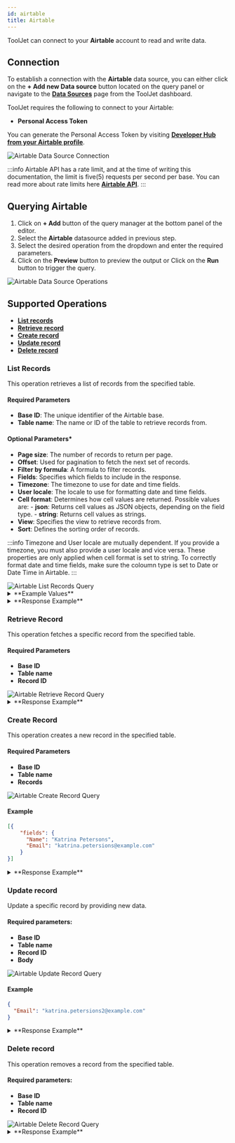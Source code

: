 ```yaml
---
id: airtable
title: Airtable
---
```


ToolJet can connect to your **Airtable** account to read and write data.

<div style={{paddingTop:'24px'}}>

## Connection

To establish a connection with the **Airtable** data source, you can either click on the **+ Add new Data source** button located on the query panel or navigate to the **[Data Sources](/docs/data-sources/overview/)** page from the ToolJet dashboard.

ToolJet requires the following to connect to your Airtable:
- **Personal Access Token**

You can generate the Personal Access Token by visiting **[Developer Hub from your Airtable profile](https://support.airtable.com/docs/creating-and-using-api-keys-and-access-tokens#understanding-personal-access-token-basic-actions)**.

<div style={{textAlign: 'center'}}>
    <img style={{ border:'0', borderRadius:'5px', boxShadow: '0px 1px 3px rgba(0, 0, 0, 0.2)' }} className="screenshot-full" src="/img/datasource-reference/airtable/airtableconnect-v2.gif" alt="Airtable Data Source Connection" />
</div>

</div>

:::info
Airtable API has a rate limit, and at the time of writing this documentation, the limit is five(5) requests per second per base. You can read more about rate limits here **[Airtable API](https://airtable.com/api)**.
:::


<div style={{paddingTop:'24px'}}>

## Querying Airtable

1. Click on **+ Add** button of the query manager at the bottom panel of the editor.
2. Select the **Airtable** datasource added in previous step.
3. Select the desired operation from the dropdown and enter the required parameters.
4. Click on the **Preview** button to preview the output or Click on the **Run** button to trigger the query.

<img className="screenshot-full" src="/img/datasource-reference/airtable/operations.png" alt="Airtable Data Source Operations" />

</div>

<div style={{paddingTop:'24px'}}>

## Supported Operations

- **[List records](#list-records)**
- **[Retrieve record](#retrieve-record)**
- **[Create record](#create-record)**
- **[Update record](#update-record)**
- **[Delete record](#delete-record)**

</div>

### List Records

This operation retrieves a list of records from the specified table.

#### Required Parameters

- **Base ID**: The unique identifier of the Airtable base.
- **Table name**: The name or ID of the table to retrieve records from.

#### Optional Parameters*

- **Page size**: The number of records to return per page.
- **Offset**: Used for pagination to fetch the next set of records.
- **Filter by formula**: A formula to filter records. 
- **Fields**: Specifies which fields to include in the response.
- **Timezone**: The timezone to use for date and time fields.
- **User locale**: The locale to use for formatting date and time fields.
- **Cell format**: Determines how cell values are returned. Possible values are:
      - **json**: Returns cell values as JSON objects, depending on the field type.
      - **string**: Returns cell values as strings.
- **View**: Specifies the view to retrieve records from.
- **Sort**: Defines the sorting order of records.

:::info
Timezone and User locale are mutually dependent. If you provide a timezone, you must also provide a user locale and vice versa. These properties are only applied when cell format is set to string. To correctly format date and time fields, make sure the coloumn type is set to Date or Date Time in Airtable.
:::

<img className="screenshot-full" src="/img/datasource-reference/airtable/list-records-v3.png" alt="Airtable List Records Query" />


<details>
<summary>**Example Values**</summary>

```json
Base ID: appO4WnRU3eTWnrDB
Table name: tblAPbj6KMjS8pxhH // Can be Table name or Table ID
Page size: 100
Offset: itrU18e2y6ITuMs1n/recjR8UdOZKjZ7aK3
Fields: ["Date", "Email", "Usage (# Weeks)"]
Filter by formula: IF({Usage (# Weeks)} < 10, 1, 0) // Only records with Usage (# Weeks) less than 10
Timezone: America/Chicago
User locale: en-gb
Cell format: string // Cell format needs to be string for Timezone and User locale to work
View: All Responses
Sort: createdTime // Select direction: Ascending or Descending
```

</details>


<details>
  <summary>**Response Example**</summary>
  
  ```json
  {
    "records": [
      {
        "id": "recToGRP6bWUG6djd",
        "createdTime": "2016-11-21T20:21:40.000Z",
        "fields": {
          "Usage (# Weeks)": "3",
          "Email": "Edith Lindon",
          "Date": "11-21-2016"
        }
      },
      {
        "id": "recnUVJ8wwZbdECLk",
        "createdTime": "2016-11-21T20:21:40.000Z",
        "fields": {
          "Usage (# Weeks)": "3",
          "Email": "Marcellus Wong",
          "Date": "11-21-2016"
        }
      },
      {
        "id": "recStKhQYw4Fn2qpj",
        "createdTime": "2016-11-21T20:21:40.000Z",
        "fields": {
          "Usage (# Weeks)": "2",
          "Email": "Lorraine Ljuba",
          "Date": "11-21-2016"
        }
      }
    ]
  }
  ```
</details>

### Retrieve Record

This operation fetches a specific record from the specified table.

#### Required Parameters

- **Base ID**
- **Table name**
- **Record ID**

<img className="screenshot-full" src="/img/datasource-reference/airtable/retrieve-record-v2.png" alt="Airtable Retrieve Record Query" />

<details>
  <summary>**Response Example**</summary>
  ```json
  {
    "id": "recu9xMnUdr2n2cw8",
    "fields": {
      "Notes": "Discuss project timeline",
      "Name": "Michael Scott"
    },
    "createdTime": "2021-05-12T14:30:33.000Z"
  }
  ```
</details>

### Create Record

This operation creates a new record in the specified table.

#### Required Parameters

- **Base ID**
- **Table name**
- **Records**

<img className="screenshot-full" src="/img/datasource-reference/airtable/create-record-v2.png" alt="Airtable Create Record Query" />

#### Example

```json title="Records"
[{
    "fields": {
      "Name": "Katrina Petersons",
      "Email": "katrina.petersions@example.com"
    }
}]
```
<details>
  <summary>**Response Example**</summary>
  ```json
  {
    "records": [
      {
        "id": "recu6jhA7tzv4K66s",
        "createdTime": "2024-06-11T06:01:44.000Z",
        "fields": {
          "Name": "Katrina Petersons",
          "Email": "katrina.petersions@example.com",
          "Date": "06-11-2024",
        }
      }
    ]
  }
  ```
</details>

### Update record

Update a specific record by providing new data.

#### Required parameters:

- **Base ID**
- **Table name**
- **Record ID**
- **Body**

<img className="screenshot-full" src="/img/datasource-reference/airtable/update-record-v2.png" alt="Airtable Update Record Query" />

#### Example

```json
{
  "Email": "katrina.petersions2@example.com"
}
```
<details>
  <summary>**Response Example**</summary>
  ```json
  {
    "records": [
      {
        "id": "recu6jhA7tzv4K66s",
        "createdTime": "2024-06-11T07:01:44.000Z",
        "fields": {
          "Name": "Katrina Petersons",
          "Email": "katrina.petersions2@example.com",
          "Date": "06-11-2024",
        }
      }
    ]
  }
  ```
</details>

### Delete record

This operation removes a record from the specified table.

#### Required parameters:

- **Base ID**
- **Table name**
- **Record ID**

<img className="screenshot-full" src="/img/datasource-reference/airtable/delete-record-v2.png" alt="Airtable Delete Record Query" />

<details>
  <summary>**Response Example**</summary>
  ```json
  {
      deleted: true
      id: "recIKsyZgqI4zoqS7"
  }
  ```
</details>
